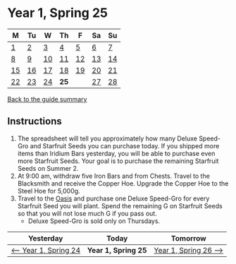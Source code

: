 # Year 1, Spring 25

| M                          | Tu                        | W                         | Th                        | F                         | Sa                        | Su                        |
| -------------------------- | ------------------------- | ------------------------- | ------------------------- |-------------------------- | ------------------------- | ------------------------- |
| [1](year-1-spring-1.md)    | [2](year-1-spring-2.md)   | [3](year-1-spring-3.md)   | [4](year-1-spring-4.md)   | [5](year-1-spring-5.md)   | [6](year-1-spring-6.md)   | [7](year-1-spring-7.md)   |
| [8](year-1-spring-8.md)    | [9](year-1-spring-9.md)   | [10](year-1-spring-10.md) | [11](year-1-spring-11.md) | [12](year-1-spring-12.md) | [13](year-1-spring-13.md) | [14](year-1-spring-14.md) |
| [15](year-1-spring-15.md)  | [16](year-1-spring-16.md) | [17](year-1-spring-17.md) | [18](year-1-spring-18.md) | [19](year-1-spring-19.md) | [20](year-1-spring-20.md) | [21](year-1-spring-21.md) |
| [22](year-1-spring-22.md)  | [23](year-1-spring-23.md) | [24](year-1-spring-24.md) | **25**                    |                           | [27](year-1-spring-27.md) | [28](year-1-spring-28.md) |

[Back to the guide summary](readme.md)

## Instructions

1. The spreadsheet will tell you approximately how many Deluxe Speed-Gro and Starfruit Seeds you can purchase today. If you shipped more items than Iridium Bars yesterday, you will be able to purchase even more Starfruit Seeds. Your goal is to purchase the remaining Starfruit Seeds on Summer 2.
2. At 9:00 am, withdraw five Iron Bars and from Chests. Travel to the Blacksmith and receive the Copper Hoe. Upgrade the Copper Hoe to the Steel Hoe for 5,000g.
3. Travel to the [Oasis](https://stardewvalleywiki.com/Oasis) and purchase one Deluxe Speed-Gro for every Starfruit Seed you will plant. Spend the remaining G on Starfruit Seeds so that you will not lose much G if you pass out.
   - Deluxe Speed-Gro is sold only on Thursdays.

| Yesterday                                   | Today                 | Tomorrow                                    |
| ------------------------------------------- | --------------------- | ------------------------------------------- |
| [⟵ Year 1, Spring 24](year-1-spring-24.md) | **Year 1, Spring 25** | [Year 1, Spring 26 ⟶](year-1-spring-26.md) |
